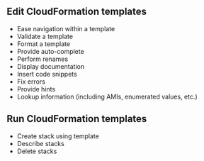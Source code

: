 Edit CloudFormation templates
---

- Ease navigation within a template
- Validate a template
- Format a template
- Provide auto-complete
- Perform renames
- Display documentation
- Insert code snippets
- Fix errors
- Provide hints
- Lookup information (including AMIs, enumerated values, etc.)

Run CloudFormation templates
---

- Create stack using template
- Describe stacks
- Delete stacks
